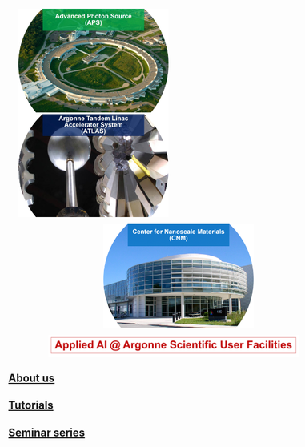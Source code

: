 <p float="left">
  <img src="/assets/imgs/aps_title_logo.jpg" width="300" align="middle" hspace="20"/>
  <img src="/assets/imgs/atlas_title_logo.jpg" width="300" align="middle" hspace="20" />
</p>

<p float="center">
  <img src="/assets/imgs/cnm_title_logo.png" width="300" align="middle" hspace="190" />
</p>

<p float="center">
  <img src="/assets/imgs/title_logo.png" width="500" align="middle" hspace="80" />
</p>
 
## [About us](./about-us.html)


## [Tutorials](./tutorials.md)


## [Seminar series](./seminars.md)


                                    

